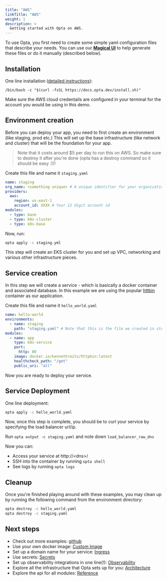```yaml
---
title: "AWS"
linkTitle: "AWS"
weight: 1
description: >
  Getting started with Opta on AWS.
---
```


To use Opta, you first need to create some simple yaml configuration files that describe your needs. You can use our [**Magical UI**](https://app.runx.dev/yaml-generator) to help generate these files or do it manually (described below).

## Installation

One line installation ([detailed instructions](/installation)):

```
/bin/bash -c "$(curl -fsSL https://docs.opta.dev/install.sh)"
```

Make sure the AWS cloud credentails are configured in your terminal for the account you would be using in this demo.

## Environment creation

Before you can deploy your app, you need to first create an environment (like staging, prod etc.)
This will set up the base infrastructure (like network and cluster) that will be the foundation for your app.

> Note that it costs around $5 per day to run this on AWS. So make sure to destroy it after you're done 
> (opta has a destroy command so it should be easy :))!

Create this file and name it `staging.yaml`

```yaml
name: staging
org_name: <something unique> # A unique identifier for your organization
providers:
  aws:
    region: us-east-1
    account_id: XXXX # Your 12 digit account id
modules:
  - type: base
  - type: k8s-cluster
  - type: k8s-base
```

Now, run:

```bash
opta apply -c staging.yml
```

This step will create an EKS cluster for you and set up VPC, networking and various other infrastructure pieces.

## Service creation

In this step we will create a service - which is basically a docker container and associated database.
In this example we are using the popular [httbin](https://httpbin.org/) container as our application.


Create this file and name it `hello_world.yaml`

```yaml
name: hello-world
environments:
  - name: staging
    path: "staging.yaml" # Note that this is the file we created in step 2
modules:
  - name: app
    type: k8s-service
    port:
      http: 80
    image: docker.io/kennethreitz/httpbin:latest
    healthcheck_path: "/get"
    public_uri: "all"
```


Now you are ready to deploy your service.

## Service Deployment

One line deployment:

```bash
opta apply -c hello_world.yaml
```

Now, once this step is complete, you should be to curl your service by specifying the load balancer url/ip.

Run `opta output -c staging.yaml` and note down `load_balancer_raw_dns`

Now you can:

- Access your service at http://\<dns\>/
- SSH into the container by running `opta shell`
- See logs by running `opta logs`

## Cleanup

Once you're finished playing around with these examples, you may clean up by running the following command from the environment directory:

```bash
opta destroy -c hello_world.yaml
opta destroy -c staging.yaml
```

## Next steps

- Check out more examples: [github](https://github.com/run-x/opta/tree/main/examples)
- Use your own docker image: [Custom Image](/tutorials/custom_image)
- Set up a domain name for your service: [Ingress](/tutorials/ingress)
- Use secrets: [Secrets](/tutorials/secrets/)
- Set up observability integrations in one line(!): [Observability](/observability/)
- Explore all the infrastructure that Opta sets up for you: [Architecture](/architecture/aws/)
- Explore the api for all modules: [Reference](/reference/aws/)
